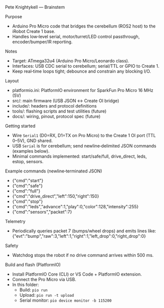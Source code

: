 Pete Knightykell — Brainstem

Purpose
- Arduino Pro Micro code that bridges the cerebellum (ROS2 host) to the iRobot Create 1 base.
- Handles low‑level serial, motor/turret/LED control passthrough, encoder/bumper/IR reporting.

Notes
- Target: ATmega32u4 (Arduino Pro Micro/Leonardo class).
- Interfaces: USB CDC serial to cerebellum; serial/TTL or GPIO to Create 1.
- Keep real‑time loops tight; debounce and constrain any blocking I/O.

Layout
- platformio.ini: PlatformIO environment for SparkFun Pro Micro 16 MHz (5V)
- src/: main firmware (USB JSON ↔ Create OI bridge)
- include/: headers and protocol definitions
- tools/: flashing scripts and test utilities (future)
- docs/: wiring, pinout, protocol spec (future)

Getting started
- Wire `Serial1` (D0=RX, D1=TX on Pro Micro) to the Create 1 OI port (TTL 0–5V), GND shared.
- USB `Serial` is for cerebellum; send newline‑delimited JSON commands (examples below).
- Minimal commands implemented: start/safe/full, drive_direct, leds, estop, sensors.

Example commands (newline‑terminated JSON)
- {"cmd":"start"}
- {"cmd":"safe"}
- {"cmd":"full"}
- {"cmd":"drive_direct","left":150,"right":150}
- {"cmd":"stop"}
- {"cmd":"leds","advance":1,"play":0,"color":128,"intensity":255}
- {"cmd":"sensors","packet":7}

Telemetry
- Periodically queries packet 7 (bumps/wheel drops) and emits lines like:
  {"evt":"bump","raw":3,"left":1,"right":1,"left_drop":0,"right_drop":0}

Safety
- Watchdog stops the robot if no drive command arrives within 500 ms.

Build and flash (PlatformIO)
- Install PlatformIO Core (CLI) or VS Code + PlatformIO extension.
- Connect the Pro Micro via USB.
- In this folder:
  - Build: `pio run`
  - Upload: `pio run -t upload`
  - Serial monitor: `pio device monitor -b 115200`

